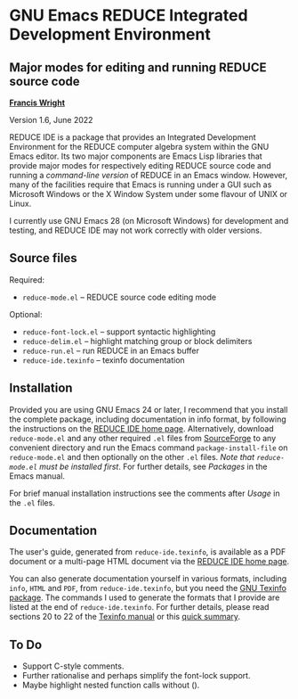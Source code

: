 GNU Emacs REDUCE Integrated Development Environment
===================================================
Major modes for editing and running REDUCE source code
------------------------------------------------------

**[Francis Wright](https://sites.google.com/site/fjwcentaur)**

Version 1.6, June 2022

REDUCE IDE is a package that provides an Integrated Development Environment for the REDUCE computer algebra system within the GNU Emacs editor.  Its two major components are Emacs Lisp libraries that provide major modes for respectively editing REDUCE source code and running a *command-line version* of REDUCE in an Emacs window.  However, many of the facilities require that Emacs is running under a GUI such as Microsoft Windows or the X Window System under some flavour of UNIX or Linux.

I currently use GNU Emacs 28 (on Microsoft Windows) for development and testing, and REDUCE IDE may not work correctly with older versions.

Source files
------------

Required:

* `reduce-mode.el`  &ndash;  REDUCE source code editing mode

Optional:

* `reduce-font-lock.el`  &ndash;  support syntactic highlighting
* `reduce-delim.el`  &ndash;  highlight matching group or block delimiters
* `reduce-run.el`  &ndash;  run REDUCE in an Emacs buffer
* `reduce-ide.texinfo`  &ndash;  texinfo documentation

Installation
------------

Provided you are using GNU Emacs 24 or later, I recommend that you install the complete package, including documentation in info format, by following the instructions on the [REDUCE IDE home page](https://reduce-algebra.sourceforge.io/reduce-ide/).  Alternatively, download `reduce-mode.el` and any other required `.el` files from [SourceForge](https://sourceforge.net/p/reduce-algebra/code/HEAD/tree/trunk/generic/emacs/) to any convenient directory and run the Emacs command `package-install-file` on `reduce-mode.el` and then optionally on the other `.el` files.  *Note that `reduce-mode.el` must be installed first*.  For further details, see *Packages* in the Emacs manual.

For brief manual installation instructions see the comments after *Usage* in the `.el` files.

Documentation
-------------

The user's guide, generated from `reduce-ide.texinfo`, is available as a PDF document or a multi-page HTML document via the [REDUCE IDE home page](https://reduce-algebra.sourceforge.io/reduce-ide/).

You can also generate documentation yourself in various formats, including `info`, `HTML` and `PDF`, from `reduce-ide.texinfo`, but you need the [GNU Texinfo package](https://www.gnu.org/software/texinfo/).  The commands I used to generate the formats that I provide are listed at the end of `reduce-ide.texinfo`.  For further details, please read sections 20 to 22 of the [Texinfo manual](https://www.gnu.org/software/texinfo/manual/texinfo/) or this [quick summary](https://en.wikipedia.org/wiki/Texinfo).

To Do
-----

* Support C-style comments.
* Further rationalise and perhaps simplify the font-lock support.
* Maybe highlight nested function calls without ().
